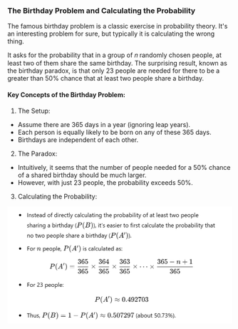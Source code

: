 ### The Birthday Problem and Calculating the Probability

The famous birthday problem is a classic exercise in probability theory. It's an interesting problem for sure, but typically it is calculating the wrong thing. 

 It asks for the probability that in a group of 𝑛 randomly chosen people, at least two of them share the same birthday. The surprising result, known as the birthday paradox, is that only 23 people are needed for there to be a greater than 50% chance that at least two people share a birthday.

#### Key Concepts of the Birthday Problem:
1. The Setup:
* Assume there are 365 days in a year (ignoring leap years).
* Each person is equally likely to be born on any of these 365 days.
* Birthdays are independent of each other.

2. The Paradox:
* Intuitively, it seems that the number of people needed for a 50% chance of a shared birthday should be much larger.
* However, with just 23 people, the probability exceeds 50%.

3. Calculating the Probability:

![alt text](image.png)